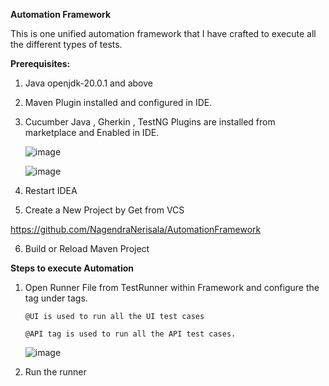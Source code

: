 **Automation Framework**

This is one unified automation framework that I have crafted to execute all the different types of tests.

**Prerequisites:**
1. Java openjdk-20.0.1 and above
   
2. Maven Plugin installed and configured in IDE.

3. Cucumber Java , Gherkin , TestNG Plugins are installed from marketplace and Enabled in IDE.

   ![image](https://github.com/NagendraNerisala/AutomationFramework/assets/132339511/6debdfcf-138b-4d32-8714-f734e8c9503d)
   

   ![image](https://github.com/NagendraNerisala/AutomationFramework/assets/132339511/abb4e2fd-2639-4ecd-ab6b-c84722eaf235)




4. Restart IDEA
   
5.  Create a New Project by Get from VCS
   
https://github.com/NagendraNerisala/AutomationFramework

6. Build or Reload Maven Project

**Steps to execute Automation**
1. Open Runner File from TestRunner within Framework and configure the tag under tags.
   
       @UI is used to run all the UI test cases
   
       @API tag is used to run all the API test cases.
   
   ![image](https://github.com/NagendraNerisala/AutomationFramework/assets/132339511/0fa82b46-ddc4-4f42-9670-bc9e7ab27bd8)


2. Run the runner
   
